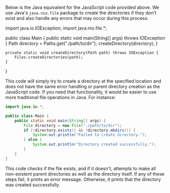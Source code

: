  Below is the Java equivalent for the JavaScript code provided above. We use Java's `java.nio.file` package to create the directories if they don't exist and also handle any errors that may occur during this process:

import java.io.IOException;
import java.nio.file.*;

public class Main {
    public static void main(String[] args) throws IOException {
        Path directory = Paths.get("./path/to/dir");
        createDirectory(directory);
    }

    private static void createDirectory(Path path) throws IOException {
        Files.createDirectories(path);
    }
}

This code will simply try to create a directory at the specified location and does not have the same error handling or parent directory creation as the JavaScript code. If you need that functionality, it would be easier to use more traditional file operations in Java. For instance:

```Java
import java.io.*;

public class Main {
    public static void main(String[] args) {
        File directory = new File("./path/to/dir");
        if (!directory.exists() && !directory.mkdirs()) {
            System.out.println("Failed to create directory.");
        } else {
            System.out.println("Directory created successfully.");
        }
    }
}
```
This code checks if the file exists, and if it doesn't, attempts to make all non-existent parent directories as well as the directory itself. If any of these steps fail, it prints an error message. Otherwise, it prints that the directory was created successfully.
